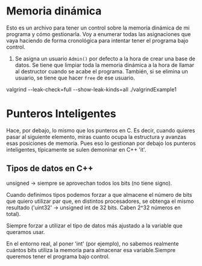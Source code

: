 # Memoria dinámica

Esto es un archivo para tener un control sobre la memoría dinámica de mi programa y cómo gestionarla. Voy a enumerar todas las asignaciones que vaya haciendo de forma cronológica para intentar tener el programa bajo control.

1. Se asigna un usuario ```Admin()``` por defecto a la hora de crear una base de datos. Se tiene que limpiar toda la memoria dinámica a la hora de llamar al destructor cuando se acabe el programa. También, si se elimina un usuario, se tiene que hacer ```free``` de ese usuario.

valgrind --leak-check=full --show-leak-kinds=all ./valgrindExample1

# Punteros Inteligentes

Hace, por debajo, lo mismo que los punteros en C. Es decir, cuando quieres pasar al siguiente elemento, miras cuanto ocupa la estructura y avanzas esas posiciones de memoria. Pues eso lo gestionan por debajo los punteros inteligentes, típicamente se sulen demoninar en C++ 'it'.

## Tipos de datos en C++ 
unsigned -> siempre se aprovechan todos los bits (no tiene signo).

Cuando definimos tipos podemos forzar a que almacene el número de bits que quiero utilizar par que, en distintos procesadores, se  obtenga el mismo resultado ('uint32' -> unsigned int de 32 bits. Caben 2^32 números en total). 

Siempre forzar a utilizar el tipo de datos más ajustado a la variable que queramos usar.

En el entorno real, al poner 'int' (por ejemplo), no sabemos realmente cuántos bits utiliza la memoria para almacenar esa variable.Siempre queremos tener el programa bajo control.